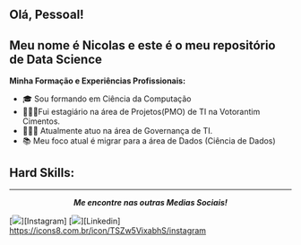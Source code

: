 ## Olá, Pessoal!</h2>
## Meu nome é Nicolas e este é o meu repositório de Data Science</h3>

**</h2>Minha Formação e Experiências Profissionais:</h2>**
- 🎓 Sou formando em Ciência da Computação
- 🙋🏻‍♂️Fui estagiário na área de Projetos(PMO) de TI na Votorantim Cimentos.
- 👨🏻‍💻 Atualmente atuo na área de Governança de TI.
- 📚 Meu foco atual é migrar para a área de Dados (Ciência de Dados)

## **Hard Skills:**



<hr/>
<p align="center">
  <b><i>Me encontre nas outras Medias Sociais!</i></b>

[<img src="https://img.icons8.com/clouds/100/fa314a/instagram-new--v2.png"/>][Instagram]
[<img src="https://icons8.com.br/stickers/WyB8Jtm9PZoo/linkedin.png"/>][Linkedin]
https://icons8.com.br/icon/TSZw5VixabhS/instagram


<!--
**NicolasRaphael/nicolasraphael** is a ✨ _special_ ✨ repository because its `README.md` (this file) appears on your GitHub profile.

[Instagram]: https://www.instagram.com/nicolas__raphael/
[Linkedin]: https://www.linkedin.com/in/nicolas-raphael-8ab7a6174/
